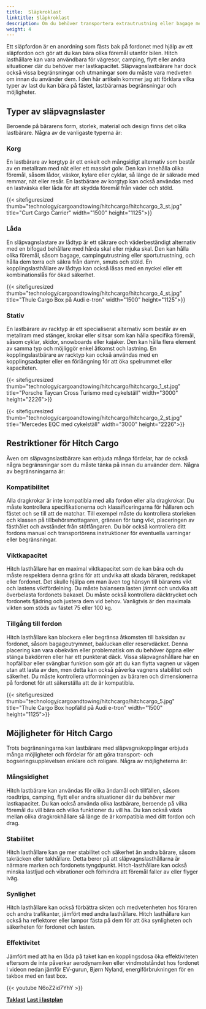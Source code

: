 ```yaml
---
title:  Släpkroklast
linktitle: Släpkroklast
description: Om du behöver transportera extrautrustning eller bagage med ditt fordon, men inte har tillräckligt med utrymme inuti eller på taket, bör du överväga att använda en släpvagnslast.
weight: 4
---
```

<!-- markdownlint-disable MD033 -->
Ett släpfordon är en anordning som fästs bak på fordonet med hjälp av ett släpfordon och gör att du kan bära olika föremål utanför bilen. Hitch lasthållare kan vara användbara för vägresor, camping, flytt eller andra situationer där du behöver mer lastkapacitet. Släpvagnslastbärare har dock också vissa begränsningar och utmaningar som du måste vara medveten om innan du använder dem. I den här artikeln kommer jag att förklara vilka typer av last du kan bära på fästet, lastbärarnas begränsningar och möjligheter.

## Typer av släpvagnslaster

Beroende på bärarens form, storlek, material och design finns det olika lastbärare. Några av de vanligaste typerna är:

### Korg

En lastbärare av korgtyp är ett enkelt och mångsidigt alternativ som består av en metallram med nät eller ett massivt golv. Den kan innehålla olika föremål, såsom lådor, väskor, kylare eller cyklar, så länge de är säkrade med remmar, nät eller resår. En lastbärare av korgtyp kan också användas med en lastväska eller låda för att skydda föremål från väder och stöld.

{{< sitefiguresized thumb="technology/cargoandtowing/hitchcargo/hitchcargo_3_st.jpg" title="Curt Cargo Carrier" width="1500" height="1125">}}

### Låda

En släpvagnslastare av lådtyp är ett säkrare och väderbeständigt alternativ med en bifogad behållare med hårda skal eller mjuka skal. Den kan hålla olika föremål, såsom bagage, campingutrustning eller sportutrustning, och hålla dem torra och säkra från damm, smuts och stöld. En kopplingslasthållare av lådtyp kan också låsas med en nyckel eller ett kombinationslås för ökad säkerhet.

{{< sitefiguresized thumb="technology/cargoandtowing/hitchcargo/hitchcargo_4_st.jpg" title="Thule Cargo Box på Audi e-tron" width="1500" height="1125">}}
### Stativ

En lastbärare av racktyp är ett specialiserat alternativ som består av en metallram med stänger, krokar eller slitsar som kan hålla specifika föremål, såsom cyklar, skidor, snowboards eller kajaker. Den kan hålla flera element av samma typ och möjliggör enkel åtkomst och lastning. En kopplingslastbärare av racktyp kan också användas med en kopplingsadapter eller en förlängning för att öka spelrummet eller kapaciteten.

{{< sitefiguresized thumb="technology/cargoandtowing/hitchcargo/hitchcargo_1_st.jpg" title="Porsche Taycan Cross Turismo med cykelställ" width="3000" height="2226">}}

{{< sitefiguresized thumb="technology/cargoandtowing/hitchcargo/hitchcargo_2_st.jpg" title="Mercedes EQC med cykelställ" width="3000" height="2226">}}

## Restriktioner för Hitch Cargo

Även om släpvagnslastbärare kan erbjuda många fördelar, har de också några begränsningar som du måste tänka på innan du använder dem. Några av begränsningarna är:

### Kompatibilitet

Alla dragkrokar är inte kompatibla med alla fordon eller alla dragkrokar. Du måste kontrollera specifikationerna och klassificeringarna för hållaren och fästet och se till att de matchar. Till exempel måste du kontrollera storleken och klassen på tillbehörsmottagaren, gränsen för tung vikt, placeringen av fästhålet och avståndet från stötfångaren. Du bör också kontrollera ditt fordons manual och transportörens instruktioner för eventuella varningar eller begränsningar.

### Viktkapacitet

Hitch lasthållare har en maximal viktkapacitet som de kan bära och du måste respektera denna gräns för att undvika att skada bäraren, redskapet eller fordonet. Det skulle hjälpa om man även tog hänsyn till bärarens vikt och lastens viktfördelning. Du måste balansera lasten jämnt och undvika att överbelasta fordonets bakaxel. Du måste också kontrollera däcktrycket och fordonets fjädring och justera dem vid behov. Vanligtvis är den maximala vikten som stöds av fästet 75 eller 100 kg.

### Tillgång till fordon

Hitch lasthållare kan blockera eller begränsa åtkomsten till baksidan av fordonet, såsom bagageutrymmet, bakluckan eller reservdäcket. Denna placering kan vara obekväm eller problematisk om du behöver öppna eller stänga bakdörren eller har ett punkterat däck. Vissa släpvagnshållare har en hopfällbar eller svängbar funktion som gör att du kan flytta vagnen ur vägen utan att lasta av den, men detta kan också påverka vagnens stabilitet och säkerhet. Du måste kontrollera utformningen av bäraren och dimensionerna på fordonet för att säkerställa att de är kompatibla.

{{< sitefiguresized thumb="technology/cargoandtowing/hitchcargo/hitchcargo_5.jpg" title="Thule Cargo Box hopfälld på Audi e-tron" width="1500" height="1125">}}

## Möjligheter för Hitch Cargo

Trots begränsningarna kan lastbärare med släpvagnskopplingar erbjuda många möjligheter och fördelar för att göra transport- och bogseringsupplevelsen enklare och roligare. Några av möjligheterna är:

### Mångsidighet

Hitch lastbärare kan användas för olika ändamål och tillfällen, såsom roadtrips, camping, flytt eller andra situationer där du behöver mer lastkapacitet. Du kan också använda olika lastbärare, beroende på vilka föremål du vill bära och vilka funktioner du vill ha. Du kan också växla mellan olika dragkrokhållare så länge de är kompatibla med ditt fordon och drag.

### Stabilitet

Hitch lasthållare kan ge mer stabilitet och säkerhet än andra bärare, såsom takräcken eller takhållare. Detta beror på att släpvagnslasthållarna är närmare marken och fordonets tyngdpunkt. Hitch-lasthållare kan också minska lastljud och vibrationer och förhindra att föremål faller av eller flyger iväg.

### Synlighet

Hitch lasthållare kan också förbättra sikten och medvetenheten hos föraren och andra trafikanter, jämfört med andra lasthållare.
Hitch lasthållare kan också ha reflektorer eller lampor fästa på dem för att öka synligheten och säkerheten för fordonet och lasten.

### Effektivitet

Jämfört med att ha en låda på taket kan en kopplingsdosa öka effektiviteten eftersom de inte påverkar aerodynamiken eller vindmotståndet hos fordonet
I videon nedan jämför EV-gurun, Bjørn Nyland, energiförbrukningen för en takbox med en fast box.

{{< youtube N6oZ2id7YhY >}}

<div class="mt-3 mb-3">
    <a href="../roofcargo/" class="text-decoration-none text-black"><strong><i class="bi-arrow-left"></i> Taklast</strong></a>
    <a href="../bedcargo/" class="text-decoration-none text-black float-end"><strong>Last i lastplan <i class="bi-arrow-right"></i></strong></a>
</div>